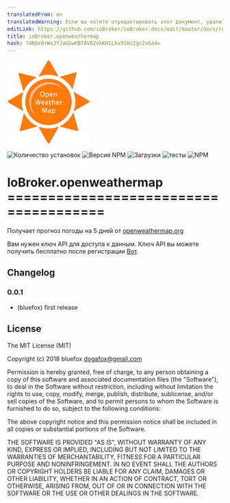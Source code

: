```yaml
---
translatedFrom: en
translatedWarning: Если вы хотите отредактировать этот документ, удалите поле «translationFrom», в противном случае этот документ будет снова автоматически переведен
editLink: https://github.com/ioBroker/ioBroker.docs/edit/master/docs/ru/adapterref/iobroker.openweathermap/README.md
title: ioBroker.openweathermap
hash: 74NQx8+WxJYJaGGwKBTAVQ2vkKH1Lhx91HzIgc2xGa4=
---
```

![логотип](../../../en/adapterref/iobroker.openweathermap/admin/openweathermap.png)

![Количество установок](http://iobroker.live/badges/openweathermap-stable.svg)
![Версия NPM](http://img.shields.io/npm/v/iobroker.openweathermap.svg)
![Загрузки](https://img.shields.io/npm/dm/iobroker.openweathermap.svg)
![тесты](https://travis-ci.org/ioBroker/ioBroker.openweathermap.svg?branch=master)
![NPM](https://nodei.co/npm/iobroker.openweathermap.png?downloads=true)

# IoBroker.openweathermap ======================================
Получает прогноз погоды на 5 дней от [openweathermap.org](openweathermap.org)

Вам нужен ключ API для доступа к данным. Ключ API вы можете получить бесплатно после регистрации [Вот](https://home.openweathermap.org/api_keys).

## Changelog
### 0.0.1
* (bluefox) first release

## License
The MIT License (MIT)

Copyright (c) 2018 bluefox <dogafox@gmail.com>

Permission is hereby granted, free of charge, to any person obtaining a copy
of this software and associated documentation files (the "Software"), to deal
in the Software without restriction, including without limitation the rights
to use, copy, modify, merge, publish, distribute, sublicense, and/or sell
copies of the Software, and to permit persons to whom the Software is
furnished to do so, subject to the following conditions:

The above copyright notice and this permission notice shall be included in all
copies or substantial portions of the Software.

THE SOFTWARE IS PROVIDED "AS IS", WITHOUT WARRANTY OF ANY KIND, EXPRESS OR
IMPLIED, INCLUDING BUT NOT LIMITED TO THE WARRANTIES OF MERCHANTABILITY,
FITNESS FOR A PARTICULAR PURPOSE AND NONINFRINGEMENT. IN NO EVENT SHALL THE
AUTHORS OR COPYRIGHT HOLDERS BE LIABLE FOR ANY CLAIM, DAMAGES OR OTHER
LIABILITY, WHETHER IN AN ACTION OF CONTRACT, TORT OR OTHERWISE, ARISING FROM,
OUT OF OR IN CONNECTION WITH THE SOFTWARE OR THE USE OR OTHER DEALINGS IN THE
SOFTWARE.